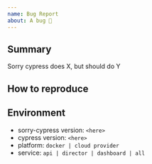 ```yaml
---
name: Bug Report
about: A bug 🐞
---
```


## Summary

Sorry cypress does X, but should do Y

## How to reproduce

## Environment

- sorry-cypress version: `<here>`
- cypress version: `<here>`
- platform: `docker | cloud provider`
- service: `api | director | dashboard | all`
